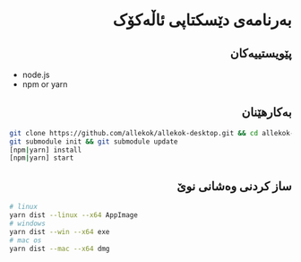 <div dir=rtl>

# بەرنامەی دێسکتاپی ئاڵەکۆک
## پێویستییەکان
</div>

- node.js
- npm or yarn

<div dir=rtl>

## بەکارهێنان
</div>

```bash
git clone https://github.com/allekok/allekok-desktop.git && cd allekok-desktop
git submodule init && git submodule update
[npm|yarn] install
[npm|yarn] start
```

<div dir=rtl>

## ساز کردنی وەشانی نوێ
</div>

```bash
# linux
yarn dist --linux --x64 AppImage
# windows
yarn dist --win --x64 exe
# mac os
yarn dist --mac --x64 dmg
```
